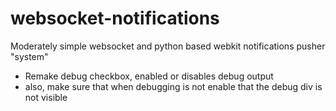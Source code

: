 websocket-notifications
=======================

Moderately simple websocket and python based webkit notifications pusher "system"

* Remake debug checkbox, enabled or disables debug output
* also, make sure that when debugging is not enable that the debug div is not visible